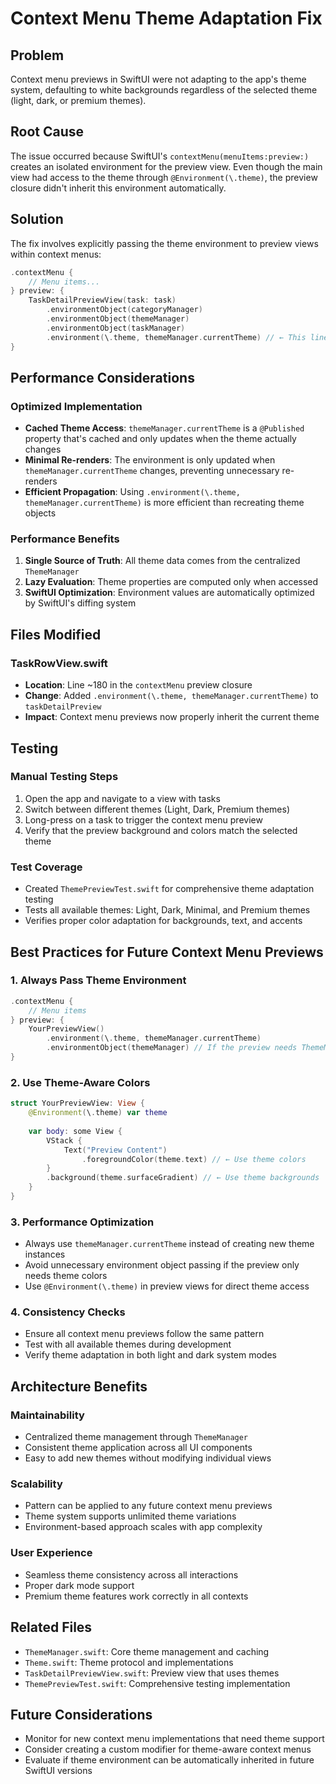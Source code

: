 # Context Menu Theme Adaptation Fix

## Problem
Context menu previews in SwiftUI were not adapting to the app's theme system, defaulting to white backgrounds regardless of the selected theme (light, dark, or premium themes).

## Root Cause
The issue occurred because SwiftUI's `contextMenu(menuItems:preview:)` creates an isolated environment for the preview view. Even though the main view had access to the theme through `@Environment(\.theme)`, the preview closure didn't inherit this environment automatically.

## Solution
The fix involves explicitly passing the theme environment to preview views within context menus:

```swift
.contextMenu {
    // Menu items...
} preview: {
    TaskDetailPreviewView(task: task)
        .environmentObject(categoryManager)
        .environmentObject(themeManager)
        .environmentObject(taskManager)
        .environment(\.theme, themeManager.currentTheme) // ← This line fixes the issue
}
```

## Performance Considerations

### Optimized Implementation
- **Cached Theme Access**: `themeManager.currentTheme` is a `@Published` property that's cached and only updates when the theme actually changes
- **Minimal Re-renders**: The environment is only updated when `themeManager.currentTheme` changes, preventing unnecessary re-renders
- **Efficient Propagation**: Using `.environment(\.theme, themeManager.currentTheme)` is more efficient than recreating theme objects

### Performance Benefits
1. **Single Source of Truth**: All theme data comes from the centralized `ThemeManager`
2. **Lazy Evaluation**: Theme properties are computed only when accessed
3. **SwiftUI Optimization**: Environment values are automatically optimized by SwiftUI's diffing system

## Files Modified

### TaskRowView.swift
- **Location**: Line ~180 in the `contextMenu` preview closure
- **Change**: Added `.environment(\.theme, themeManager.currentTheme)` to `taskDetailPreview`
- **Impact**: Context menu previews now properly inherit the current theme

## Testing

### Manual Testing Steps
1. Open the app and navigate to a view with tasks
2. Switch between different themes (Light, Dark, Premium themes)
3. Long-press on a task to trigger the context menu preview
4. Verify that the preview background and colors match the selected theme

### Test Coverage
- Created `ThemePreviewTest.swift` for comprehensive theme adaptation testing
- Tests all available themes: Light, Dark, Minimal, and Premium themes
- Verifies proper color adaptation for backgrounds, text, and accents

## Best Practices for Future Context Menu Previews

### 1. Always Pass Theme Environment
```swift
.contextMenu {
    // Menu items
} preview: {
    YourPreviewView()
        .environment(\.theme, themeManager.currentTheme)
        .environmentObject(themeManager) // If the preview needs ThemeManager
}
```

### 2. Use Theme-Aware Colors
```swift
struct YourPreviewView: View {
    @Environment(\.theme) var theme
    
    var body: some View {
        VStack {
            Text("Preview Content")
                .foregroundColor(theme.text) // ← Use theme colors
        }
        .background(theme.surfaceGradient) // ← Use theme backgrounds
    }
}
```

### 3. Performance Optimization
- Always use `themeManager.currentTheme` instead of creating new theme instances
- Avoid unnecessary environment object passing if the preview only needs theme colors
- Use `@Environment(\.theme)` in preview views for direct theme access

### 4. Consistency Checks
- Ensure all context menu previews follow the same pattern
- Test with all available themes during development
- Verify theme adaptation in both light and dark system modes

## Architecture Benefits

### Maintainability
- Centralized theme management through `ThemeManager`
- Consistent theme application across all UI components
- Easy to add new themes without modifying individual views

### Scalability
- Pattern can be applied to any future context menu previews
- Theme system supports unlimited theme variations
- Environment-based approach scales with app complexity

### User Experience
- Seamless theme consistency across all interactions
- Proper dark mode support
- Premium theme features work correctly in all contexts

## Related Files
- `ThemeManager.swift`: Core theme management and caching
- `Theme.swift`: Theme protocol and implementations
- `TaskDetailPreviewView.swift`: Preview view that uses themes
- `ThemePreviewTest.swift`: Comprehensive testing implementation

## Future Considerations
- Monitor for new context menu implementations that need theme support
- Consider creating a custom modifier for theme-aware context menus
- Evaluate if theme environment can be automatically inherited in future SwiftUI versions